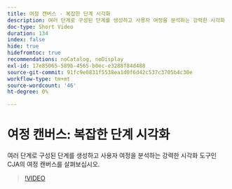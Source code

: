 ```yaml
---
title: 여정 캔버스 - 복잡한 단계 시각화
description: 여러 단계로 구성된 단계를 생성하고 사용자 여정을 분석하는 강력한 시각화 도구인 CJA의 여정 캔버스를 살펴보십시오.
doc-type: Short Video
duration: 134
index: false
hide: true
hidefromtoc: true
recommendations: noCatalog, noDisplay
exl-id: 17e85065-589b-4565-b0ec-e3288f84d488
source-git-commit: 91fc9e0831f5538ea1d0f6d42c537c3705b4c30e
workflow-type: tm+mt
source-wordcount: '46'
ht-degree: 0%

---
```


# 여정 캔버스: 복잡한 단계 시각화

여러 단계로 구성된 단계를 생성하고 사용자 여정을 분석하는 강력한 시각화 도구인 CJA의 여정 캔버스를 살펴보십시오.

<!-- 72_S103_3442450_134_journey-canvas-visualizing-complex-funnels -->
>[!VIDEO](https://video.tv.adobe.com/v/3458364/?learn=on&enablevpops=true)
